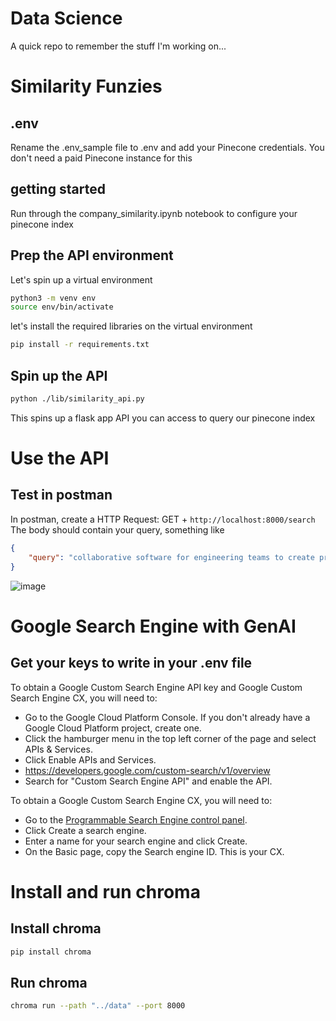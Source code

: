 # Data Science
A quick repo to remember the stuff I'm working on...

# Similarity Funzies
## .env
Rename the .env_sample file to .env and add your Pinecone credentials.
You don't need a paid Pinecone instance for this

## getting started
Run through the company_similarity.ipynb notebook to configure your pinecone index

## Prep the API environment
Let's spin up a virtual environment
``` bash
python3 -m venv env
source env/bin/activate
```
let's install the required libraries on the virtual environment
``` bash
pip install -r requirements.txt
```

## Spin up the API
``` bash
python ./lib/similarity_api.py
```
This spins up a flask app API you can access to query our pinecone index

# Use the API
## Test in postman
In postman, create a HTTP Request: GET + `http://localhost:8000/search`
The body should contain your query, something like 
```json
{
    "query": "collaborative software for engineering teams to create prototypes"
}
```
![image](https://github.com/francisbrero/dataScience/assets/2491181/97125b4d-52c7-4358-9ddf-d464430bf8f7)


# Google Search Engine with GenAI
## Get your keys to write in your .env file

To obtain a Google Custom Search Engine API key and Google Custom Search Engine CX, you will need to:

- Go to the Google Cloud Platform Console.
If you don't already have a Google Cloud Platform project, create one.
- Click the hamburger menu in the top left corner of the page and select APIs & Services.
- Click Enable APIs and Services.
- https://developers.google.com/custom-search/v1/overview
- Search for "Custom Search Engine API" and enable the API.

To obtain a Google Custom Search Engine CX, you will need to:

- Go to the [Programmable Search Engine control panel](https://programmablesearchengine.google.com/controlpanel).
- Click Create a search engine.
- Enter a name for your search engine and click Create.
- On the Basic page, copy the Search engine ID. This is your CX.

# Install and run chroma
## Install chroma
```bash
pip install chroma
```
## Run chroma
```bash
chroma run --path "../data" --port 8000
```
